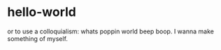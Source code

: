 # hello-world
or to use a colloquialism: whats poppin world
beep boop. I wanna make something of myself.
